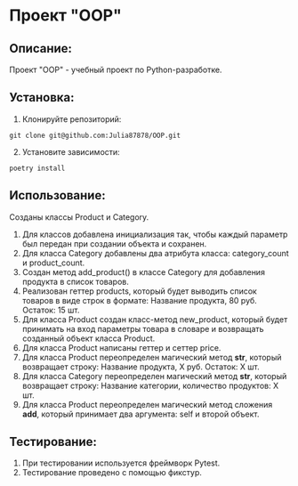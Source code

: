 # Проект "OOP"

## Описание:
Проект "OOP" - учебный проект по Python-разработке.

## Установка:

1. Клонируйте репозиторий:
```
git clone git@github.com:Julia87878/OOP.git
```
2. Установите зависимости:
```
poetry install
```

## Использование:

  Созданы классы Product и Category. 
1. Для классов добавлена инициализация так, чтобы каждый параметр 
был передан при создании объекта и сохранен.
2. Для класса Category добавлены два атрибута класса: category_count 
и product_count.
3. Создан метод add_product() в классе Category для добавления продукта в список товаров.
4. Реализован геттер products, который будет выводить список товаров в виде строк в формате:
Название продукта, 80 руб. Остаток: 15 шт.
5. Для класса Product создан класс-метод new_product, который будет принимать на вход параметры товара в словаре
и возвращать созданный объект класса Product.
6. Для класса Product написаны геттер и сеттер price.
7. Для класса Product переопределен магический метод __str__, который возвращает строку: 
   Название продукта, X руб. Остаток: X шт.
8. Для класса Category переопределен магический метод __str__, который возвращает строку: 
Название категории, количество продуктов: X шт.
9. Для класса Product переопределен магический метод сложения __add__, который принимает два аргумента: 
self и второй объект.

## Тестирование:

1. При тестировании используется фреймворк Pytest.
2. Тестирование проведено с помощью фикстур.
